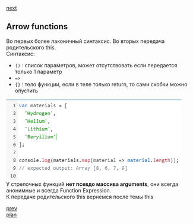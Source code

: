 <a href="04.md">next</a>

<h2>Arrow functions</h2>

<div>
Во первых более лаконичный синтаксис.
Во вторых передача родительского this.
</div>

<div>
Синтаксис:

<ul>
<li>
<code>()</code> : список параметров, может отсутствовать если передается только 1 параметр
</li>
<li>
<code>=></code>
</li>
<li>
<code>{}</code> : тело функции, если в теле только return, то сами скобки можно опустить
</li>
</ul>
</div>

<div>
<img src="./media/01-1.png">
</div>

<div>
У стрелочных функций <strong>нет псевдо массива arguments</strong>, они всегда анонимные и всегда Function Expression.
</div>

<div>
К передаче родительского this вернемся после темы this
</div>

<a href="02.md">prev</a>
<br/>
<a href="00.md">plan</a>
